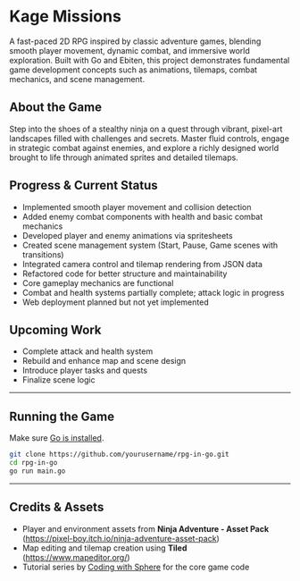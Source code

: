 # Kage Missions

A fast-paced 2D RPG inspired by classic adventure games, blending smooth player movement, dynamic combat, and immersive world exploration.
Built with Go and Ebiten, this project demonstrates fundamental game development concepts such as animations, tilemaps, combat mechanics, and scene management.

## About the Game

Step into the shoes of a stealthy ninja on a quest through vibrant, pixel-art landscapes filled with challenges and secrets.
Master fluid controls, engage in strategic combat against enemies, and explore a richly designed world brought to life through animated sprites and detailed tilemaps.

## Progress & Current Status

- Implemented smooth player movement and collision detection
- Added enemy combat components with health and basic combat mechanics
- Developed player and enemy animations via spritesheets
- Created scene management system (Start, Pause, Game scenes with transitions)
- Integrated camera control and tilemap rendering from JSON data
- Refactored code for better structure and maintainability
- Core gameplay mechanics are functional
- Combat and health systems partially complete; attack logic in progress
- Web deployment planned but not yet implemented

## Upcoming Work

- Complete attack and health system
- Rebuild and enhance map and scene design
- Introduce player tasks and quests
- Finalize scene logic

---

## Running the Game

Make sure [Go is installed](https://golang.org/doc/install).

```bash
git clone https://github.com/yourusername/rpg-in-go.git
cd rpg-in-go
go run main.go
```

---

## Credits & Assets

- Player and environment assets from **Ninja Adventure - Asset Pack** (https://pixel-boy.itch.io/ninja-adventure-asset-pack)
- Map editing and tilemap creation using **Tiled** (https://www.mapeditor.org/)
- Tutorial series by [Coding with Sphere](https://www.youtube.com/playlist?list=PLvN4CrYN-8i7xnODFyCMty6ossz4eW0Cn) for the core game code
